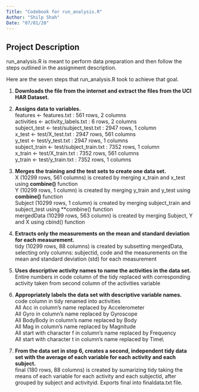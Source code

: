 ```yaml
---
Title: "Codebook for run_analysis.R"
Author: "Shilp Shah"
Date: "07/01/20"
---
```


## Project Description
run_analysis.R is meant to perform data preparation and then follow the steps outlined in the assignment description.

Here are the seven steps that run_analysis.R took to achieve that goal.

1. **Downloads the file from the internet and extract the files from the UCI HAR Dataset.**

2. **Assigns data to variables.**\
features <- features.txt : 561 rows, 2 columns\
activities <- activity_labels.txt : 6 rows, 2 columns\
subject_test <- test/subject_test.txt : 2947 rows, 1 column\
x_test <- test/X_test.txt : 2947 rows, 561 columns\
y_test <- test/y_test.txt : 2947 rows, 1 columns\
subject_train <- test/subject_train.txt : 7352 rows, 1 column\
x_train <- test/X_train.txt : 7352 rows, 561 columns\
y_train <- test/y_train.txt : 7352 rows, 1 columns

3. **Merges the training and the test sets to create one data set.**\
X (10299 rows, 561 columns) is created by merging x_train and x_test using **combine()** function\
Y (10299 rows, 1 column) is created by merging y_train and y_test using **combine()** function\
Subject (10299 rows, 1 column) is created by merging subject_train and subject_test using **combine() function\
mergedData (10299 rows, 563 column) is created by merging Subject, Y and X using cbind() function

4. **Extracts only the measurements on the mean and standard deviation for each measurement.**\
tidy (10299 rows, 88 columns) is created by subsetting mergedData, selecting only columns: 
subjectid, code and the measurements on the mean and standard deviation (std) for each measurement

5. **Uses descriptive activity names to name the activities in the data set.**\
Entire numbers in code column of the tidy replaced with corresponding activity taken from second column of the activities variable

6. **Appropriately labels the data set with descriptive variable names.**\
code column in tidy renamed into activities\
All Acc in column’s name replaced by Accelerometer\
All Gyro in column’s name replaced by Gyroscope\
All BodyBody in column’s name replaced by Body\
All Mag in column’s name replaced by Magnitude\
All start with character f in column’s name replaced by Frequency\
All start with character t in column’s name replaced by Time\

7. **From the data set in step 6, creates a second, independent tidy data set with the average of each variable for each activity and each subject.**\
final (180 rows, 88 columns) is created by sumarizing tidy taking the means of each variable for each activity and each subjectid, after grouped by subject and activityid.
Exports final into finaldata.txt file.
